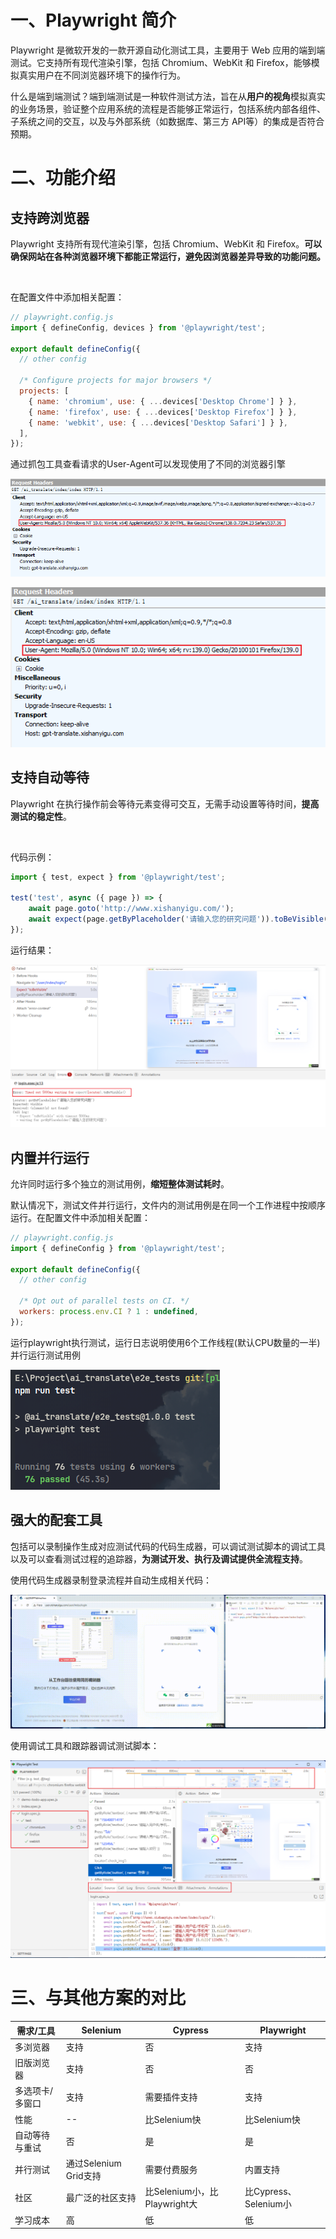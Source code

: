 # 一、Playwright 简介

Playwright 是微软开发的一款开源自动化测试工具，主要用于 Web 应用的端到端测试。它支持所有现代渲染引擎，包括 Chromium、WebKit 和 Firefox，能够模拟真实用户在不同浏览器环境下的操作行为。

什么是端到端测试？端到端测试是一种软件测试方法，旨在从**用户的视角**模拟真实的业务场景，验证整个应用系统的流程是否能够正常运行，包括系统内部各组件、子系统之间的交互，以及与外部系统（如数据库、第三方 API等）的集成是否符合预期。

# 二、功能介绍

## 支持跨浏览器

Playwright 支持所有现代渲染引擎，包括 Chromium、WebKit 和 Firefox。**可以确保网站在各种浏览器环境下都能正常运行，避免因浏览器差异导致的功能问题。**

<br />

在配置文件中添加相关配置：

```javascript
// playwright.config.js
import { defineConfig, devices } from '@playwright/test';

export default defineConfig({
  // other config

  /* Configure projects for major browsers */
  projects: [
    { name: 'chromium', use: { ...devices['Desktop Chrome'] } },
    { name: 'firefox', use: { ...devices['Desktop Firefox'] } },
    { name: 'webkit', use: { ...devices['Desktop Safari'] } },
  ],
});
```

通过抓包工具查看请求的User-Agent可以发现使用了不同的浏览器引擎

![截图](6646f151fb1c786309193249957d294c.png)

![截图](0de3d9814efb0ca84b9118361408bc23.png)

## 支持自动等待

Playwright 在执行操作前会等待元素变得可交互，无需手动设置等待时间，**提高测试的稳定性**。

<br />

代码示例：

```javascript
import { test, expect } from '@playwright/test';

test('test', async ({ page }) => {
    await page.goto('http://www.xishanyigu.com/');
    await expect(page.getByPlaceholder('请输入您的研究问题')).toBeVisible();
});
```

运行结果：

![playwright-auto-wait.png](d2c6e59c2f488a471346ae694bf33ec5.png)

## 内置并行运行

允许同时运行多个独立的测试用例，**缩短整体测试耗时**。

默认情况下，测试文件并行运行，文件内的测试用例是在同一个工作进程中按顺序运行。在配置文件中添加相关配置：

```javascript
// playwright.config.js
import { defineConfig } from '@playwright/test';

export default defineConfig({
  // other config

  /* Opt out of parallel tests on CI. */
  workers: process.env.CI ? 1 : undefined,
});
```

运行playwright执行测试，运行日志说明使用6个工作线程(默认CPU数量的一半)并行运行测试用例

![截图](f70d66bddb287e7f38feb43bd170304a.png)

## 强大的配套工具

包括可以录制操作生成对应测试代码的代码生成器，可以调试测试脚本的调试工具以及可以查看测试过程的追踪器，**为测试开发、执行及调试提供全流程支持**。

使用代码生成器录制登录流程并自动生成相关代码：

![playwright-codegen.gif](693573997014f70c69411463f3abb239.gif)


使用调试工具和跟踪器调试测试脚本：

![playwright-trace-viewer.png](d86df3fbbda609e1b40fa895d6450aaf.png)


# 三、与其他方案的对比

|需求/工具|Selenium|Cypress|Playwright|
|--|--|--|--|
|多浏览器|支持|否|支持|
|旧版浏览器|支持|否|否|
|多选项卡/多窗口|支持|需要插件支持|支持|
|性能|--|比Selenium快|比Selenium快|
|自动等待与重试|否|是|是|
|并行测试|通过Selenium Grid支持|需要付费服务|内置支持|
|社区|最广泛的社区支持|比Selenium小，比Playwright大|比Cypress、Selenium小|
|学习成本|高|低|低|
